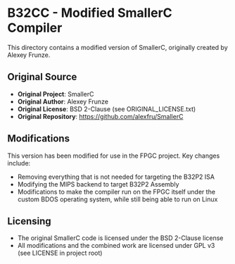 # B32CC - Modified SmallerC Compiler

This directory contains a modified version of SmallerC, originally created by Alexey Frunze.

## Original Source

- **Original Project**: SmallerC
- **Original Author**: Alexey Frunze
- **Original License**: BSD 2-Clause (see ORIGINAL_LICENSE.txt)
- **Original Repository**: https://github.com/alexfru/SmallerC

## Modifications

This version has been modified for use in the FPGC project. Key changes include:

- Removing everything that is not needed for targeting the B32P2 ISA
- Modifying the MIPS backend to target B32P2 Assembly
- Modifications to make the compiler run on the FPGC itself under the custom BDOS operating system, while still being able to run on Linux

## Licensing

- The original SmallerC code is licensed under the BSD 2-Clause license
- All modifications and the combined work are licensed under GPL v3 (see LICENSE in project root)
